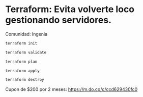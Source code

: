# Terraform: Evita volverte loco gestionando servidores.

Comunidad: Ingenia

```bash
terraform init
```

```bash
terraform validate
```

```bash
terraform plan
```

```bash
terraform apply
```

```bash
terraform destroy
```

Cupon de $200 por 2 meses: https://m.do.co/c/ccd629430fc0
